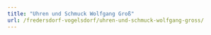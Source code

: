 ```yaml
---
title: "Uhren und Schmuck Wolfgang Groß"
url: /fredersdorf-vogelsdorf/uhren-und-schmuck-wolfgang-gross/
---
```

